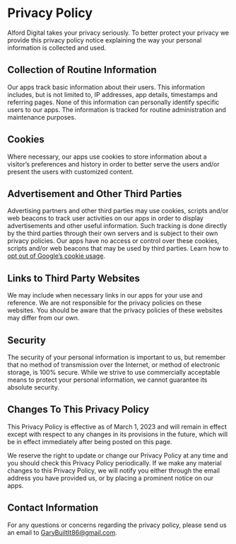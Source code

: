 # Privacy Policy

Alford Digital takes your privacy seriously. To better protect your privacy we provide this privacy policy notice explaining the way your personal information is collected and used.


## Collection of Routine Information

Our apps track basic information about their users. This information includes, but is not limited to, IP addresses, app details, timestamps and referring pages. None of this information can personally identify specific users to our apps. The information is tracked for routine administration and maintenance purposes.


## Cookies

Where necessary, our apps use cookies to store information about a visitor’s preferences and history in order to better serve the users and/or present the users with customized content.


## Advertisement and Other Third Parties

Advertising partners and other third parties may use cookies, scripts and/or web beacons to track user activities on our apps in order to display advertisements and other useful information. Such tracking is done directly by the third parties through their own servers and is subject to their own privacy policies. Our apps have no access or control over these cookies, scripts and/or web beacons that may be used by third parties. Learn how to [opt out of Google’s cookie usage](http://www.google.com/privacy_ads.html).


## Links to Third Party Websites

We may include when necessary links in our apps for your use and reference. We are not responsible for the privacy policies on these websites. You should be aware that the privacy policies of these websites may differ from our own.


## Security

The security of your personal information is important to us, but remember that no method of transmission over the Internet, or method of electronic storage, is 100% secure. While we strive to use commercially acceptable means to protect your personal information, we cannot guarantee its absolute security.


## Changes To This Privacy Policy

This Privacy Policy is effective as of March 1, 2023 and will remain in effect except with respect to any changes in its provisions in the future, which will be in effect immediately after being posted on this page.

We reserve the right to update or change our Privacy Policy at any time and you should check this Privacy Policy periodically. If we make any material changes to this Privacy Policy, we will notify you either through the email address you have provided us, or by placing a prominent notice on our apps.


## Contact Information

For any questions or concerns regarding the privacy policy, please send us an email to GaryBuiltIt86@gmail.com.
